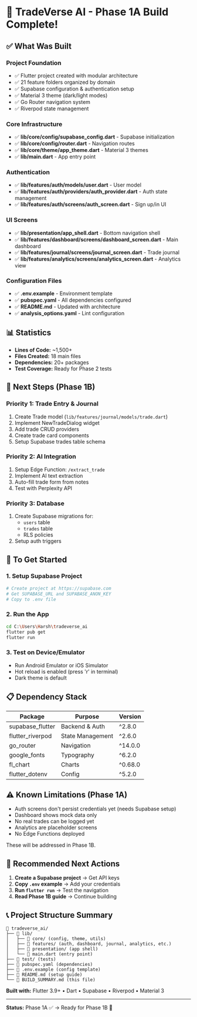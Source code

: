 # 🎉 TradeVerse AI - Phase 1A Build Complete!

## ✅ What Was Built

### Project Foundation
- ✅ Flutter project created with modular architecture
- ✅ 21 feature folders organized by domain
- ✅ Supabase configuration & authentication setup
- ✅ Material 3 theme (dark/light modes)
- ✅ Go Router navigation system
- ✅ Riverpod state management

### Core Infrastructure
- ✅ **lib/core/config/supabase_config.dart** - Supabase initialization
- ✅ **lib/core/config/router.dart** - Navigation routes
- ✅ **lib/core/theme/app_theme.dart** - Material 3 themes
- ✅ **lib/main.dart** - App entry point

### Authentication
- ✅ **lib/features/auth/models/user.dart** - User model
- ✅ **lib/features/auth/providers/auth_provider.dart** - Auth state management
- ✅ **lib/features/auth/screens/auth_screen.dart** - Sign up/in UI

### UI Screens
- ✅ **lib/presentation/app_shell.dart** - Bottom navigation shell
- ✅ **lib/features/dashboard/screens/dashboard_screen.dart** - Main dashboard
- ✅ **lib/features/journal/screens/journal_screen.dart** - Trade journal
- ✅ **lib/features/analytics/screens/analytics_screen.dart** - Analytics view

### Configuration Files
- ✅ **.env.example** - Environment template
- ✅ **pubspec.yaml** - All dependencies configured
- ✅ **README.md** - Updated with architecture
- ✅ **analysis_options.yaml** - Lint configuration

## 📊 Statistics

- **Lines of Code:** ~1,500+
- **Files Created:** 18 main files
- **Dependencies:** 20+ packages
- **Test Coverage:** Ready for Phase 2 tests

## 🚀 Next Steps (Phase 1B)

### Priority 1: Trade Entry & Journal
1. Create Trade model (`lib/features/journal/models/trade.dart`)
2. Implement NewTradeDialog widget
3. Add trade CRUD providers
4. Create trade card components
5. Setup Supabase trades table schema

### Priority 2: AI Integration
1. Setup Edge Function: `/extract_trade`
2. Implement AI text extraction
3. Auto-fill trade form from notes
4. Test with Perplexity API

### Priority 3: Database
1. Create Supabase migrations for:
   - `users` table
   - `trades` table
   - RLS policies
2. Setup auth triggers

## 🔌 To Get Started

### 1. Setup Supabase Project
```bash
# Create project at https://supabase.com
# Get SUPABASE_URL and SUPABASE_ANON_KEY
# Copy to .env file
```

### 2. Run the App
```bash
cd C:\Users\Harsh\tradeverse_ai
flutter pub get
flutter run
```

### 3. Test on Device/Emulator
- Run Android Emulator or iOS Simulator
- Hot reload is enabled (press 'r' in terminal)
- Dark theme is default

## 📋 Dependency Stack

| Package | Purpose | Version |
|---------|---------|---------|
| supabase_flutter | Backend & Auth | ^2.8.0 |
| flutter_riverpod | State Management | ^2.6.0 |
| go_router | Navigation | ^14.0.0 |
| google_fonts | Typography | ^6.2.0 |
| fl_chart | Charts | ^0.68.0 |
| flutter_dotenv | Config | ^5.2.0 |

## ⚠️ Known Limitations (Phase 1A)

- Auth screens don't persist credentials yet (needs Supabase setup)
- Dashboard shows mock data only
- No real trades can be logged yet
- Analytics are placeholder screens
- No Edge Functions deployed

These will be addressed in Phase 1B.

## 🎯 Recommended Next Actions

1. **Create a Supabase project** → Get API keys
2. **Copy `.env` example** → Add your credentials
3. **Run `flutter run`** → Test the navigation
4. **Read Phase 1B guide** → Continue building

## 📞 Project Structure Summary

```
📂 tradeverse_ai/
├── 📁 lib/
│   ├── 📁 core/ (config, theme, utils)
│   ├── 📁 features/ (auth, dashboard, journal, analytics, etc.)
│   ├── 📁 presentation/ (app shell)
│   └── 📄 main.dart (entry point)
├── 📁 test/ (tests)
├── 📄 pubspec.yaml (dependencies)
├── 📄 .env.example (config template)
├── 📄 README.md (setup guide)
└── 📄 BUILD_SUMMARY.md (this file)
```

**Built with:** Flutter 3.9+ • Dart • Supabase • Riverpod • Material 3

---

**Status:** Phase 1A ✅ → Ready for Phase 1B 🚀
